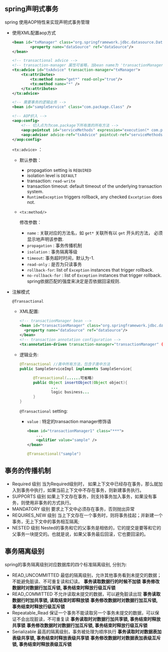 ## spring声明式事务

spring 使用AOP特性来实现声明式事务管理

- 使用XML配置aop方式

    ```xml
    <bean id="txManager" class="org.springframework.jdbc.datasource.DataSourceTransactionManager">
            <property name="dataSource" ref="dataSource"/>
    </bean>

    <!-- transactional advice -->
    <!-- transaction-manager 属性可省略，当bean name为 'transactionManager' -->
    <tx:advice id="txAdvice" transaction-manager="txManager">
        <tx:attributes>
            <tx:method name="get*" read-only="true"/>
            <tx:method name="*" />
        </tx:attributes>
    </tx:advice>

    <!-- 需要事务的逻辑业务 -->
    <bean id="sampleService" class="com.package.Class" />

    <!-- AOP织入 -->
    <aop:config>
        <!-- 切入点为为com.package下所有类的所有方法 -->
        <aop:pointcut id="serviceMethods" expression="execution(* com.package.*.*(..))" />
        <aop:advisor advice-ref="txAdvice" pointcut-ref="serviceMethods" />
    </aop:config>
    ```

    `<tx:advice>` ：

    - 默认参数：

      - propagation setting is `REQUIRED`
      - isolation level is `DEFAULT`
      - transaction: `read-write`
      - transaction timeout: default timeout of the underlying transaction system.
      - `RuntimeException` triggers rollback, any checked `Excetption` does not.

    - ```
      <tx:method/>
      ```

       修改参数：

      - `name` : 关联对应的方法名，如 `get*` 关联所有以 `get` 开头的方法， 必须显示地声明该参数.
      - `propagation` : 事务传播机制
      - `isolation` : 事务隔离等级
      - `timeout`: 事务超时时间，默认为-1.
      - `read-only` : 是否为只读事务
      - `rollback-for`: list of `Exception` instances that trigger rollback.
      - `no-rollback-for` : list of `Exception` instances that trigger rollback. spring依据匹配的强度来决定是否依据回滚规则.

- 注解模式 

    ```
    @Transactional
    ```
    
    - XML配置:
    
      ```xml
      <!-- transactionManager bean -->
      <bean id="transactionManager" class="org.springframework.jdbc.datasource.DatasourceTransactionManager">
        <property name="dataSource" ref="dataSource"/>
      </bean>
      <!-- transaction annotation configuration -->
      <tx:annotation-driven transaction-manager="transactionManager" (optional omitted) />)
      ```
    
    - 逻辑业务:
    
      ```java
      @Transactional //类中所有方法，包含子类中方法
      public SampleServiceImpl implements SampleService{
    
            @Transactional(......可省略)
            public Object insertObject(Object object){
                    ...
                    logic business...
            }
      }
      ```
    
      `@Transactional` setting:
    
      - `value` : 特定的transaction manager修饰语
    
        ```xml
        <bean id="transactionManager1" class="***">
            ...
            <qulifier value="sample" />
        </bean>
        ```
    
        ```java
        @Transactional("sample")
        ```

## 事务的传播机制
- Required 级别
  当为Required级别时， 如果上下文中已经存在事务，那么就加入到事务中执行，如果当前上下文中不存在事务，则新建事务执行。
- SUPPORTS 级别
  如果上下文存在事务，则支持事务加入事务，如果没有事务，则使用非事务的方式执行。
- MANDATORY 级别
  要求上下文中必须存在事务，否则抛出异常
- REQUIRES_NEW 级别
  当上下文存在一个事务时，则将事务挂起；并新建一个事务，无上下文中的事务相互隔离;
- NESTED 级别
  Nested的事务和它的父事务是相依的，它的提交是要等和它的父事务一块提交的。也就是说，如果父事务最后回滚，它也要回滚的。

## 事务隔离级别
spring的事务隔离级别对应数据库的四个标准隔离级别, 分别为:
- READ_UNCOMMITTED
  最低的隔离级别，允许其他事务看到未提交的数据；不能避免脏读、不可重复读和幻读。
  **事务读取数据行的时候不加锁**
  **事务修改数据时对数据行加互斥锁, 事务结束时释放行级互斥锁**
- READ_COMMITTED
  不允许读取未提交的数据，可以避免脏读出现
  **事务读取数据行时加共享锁, 读取结束时即释放锁**
  **事务修改数据时对数据行加互斥锁, 事务结束时释放行级互斥锁**
- Repeatable_Read
  保证一个事务不能读取另一个事务未提交的数据，可以保证不会出现脏读，不可重复读
  **事务读取时对数据行加共享锁, 事务结束时释放共享锁**
  **事务修改数据时对数据行加互斥锁, 事务结束时释放行级互斥锁**
- Serializable
  最高的隔离级别，事务被处理为顺序执行
  **事务读取时对数据表加表级共享锁, 事务结束时释放表级共享锁**
  **事务修改数据时对数据表加表级互斥锁, 事务结束时释放表级互斥锁**